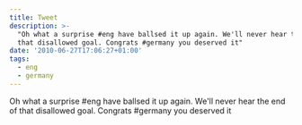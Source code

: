 ```yaml
---
title: Tweet
description: >-
  "Oh what a surprise #eng have ballsed it up again. We'll never hear the end of
  that disallowed goal. Congrats #germany you deserved it"
date: '2010-06-27T17:06:27+01:00'
tags:
  - eng
  - germany
---
```

Oh what a surprise #eng have ballsed it up again. We'll never hear the end of that disallowed goal. Congrats #germany you deserved it
